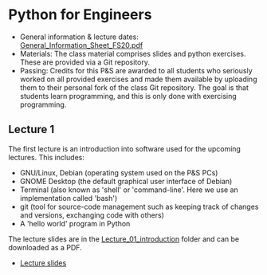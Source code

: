 # Python for Engineers

* General information & lecture dates: [General_Information_Sheet_FS20.pdf](./General_Information_Sheet_FS20.pdf)
* Materials: The class material comprises slides and python exercises. These are provided via a Git repository.
* Passing: Credits for this P&S are awarded to all students who seriously worked on all provided exercises and made them available by uploading them to their personal fork of the class Git repository. The goal is that students learn programming, and this is only done with exercising programming.

## Lecture 1
The first lecture is an introduction into software used for the upcoming lectures. This includes:

* GNU/Linux, Debian (operating system used on the P&S PCs)
* GNOME Desktop (the default graphical user interface of Debian)
* Terminal (also known as 'shell' or 'command-line'. Here we use an implementation called 'bash')
* git (tool for source-code management such as keeping track of changes and versions, exchanging code with others)
* A 'hello world' program in Python

The lecture slides are in the [Lecture_01_introduction](./Lecture_01_introduction) folder and can be downloaded as a PDF.

* [Lecture slides](./Lecture_01_introduction/Python_for_engineers_lecture_01_2020_02_25.pdf)


